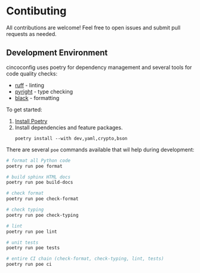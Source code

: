 # Contibuting

All contributions are welcome! Feel free to open issues and submit pull requests as needed.

## Development Environment

cincoconfig uses poetry for dependency management and several tools for code quality checks:

- [ruff](https://pypi.org/project/ruff/) - linting
- [pyright](https://pypi.org/project/pyright/) - type checking
- [black](https://pypi.org/project/black/) - formatting

To get started:

1. [Install Poetry](https://python-poetry.org/docs/)
1. Install dependencies and feature packages.
   ```
   poetry install --with dev,yaml,crypto,bson
   ```

There are several `poe` commands available that wil help during development:

```bash
# format all Python code
poetry run poe format

# build sphinx HTML docs
poetry run poe build-docs

# check format
poetry run poe check-format

# check typing
poetry run poe check-typing

# lint
poetry run poe lint

# unit tests
poetry run poe tests

# entire CI chain (check-format, check-typing, lint, tests)
poetry run poe ci
```
